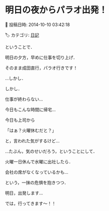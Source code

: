 # 明日の夜からパラオ出発！

📅 投稿日時: 2014-10-10 03:42:18

🏷️ カテゴリ: [日記](cc4b5682fb7b8b144980957a978653fb0.md)

ということで．





明日の夕方，早めに仕事を切り上げ．


そのまま成田直行，パラオ行きです！





…しかし．


しかし．


仕事が終わらない…


今日もこんな時間に帰宅…





今日も上司から


「はぁ？火曜休むだと？」


と，言われた気がするけど…


…たぶん，気のせいだろう，ということにして．





火曜一日休んで水曜に出社したら．


会社の席がなくなっているかも…


という，一抹の危惧を抱きつつ．


明日，出発します…





では，行ってきます～！！
